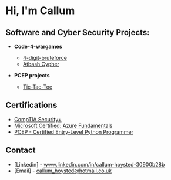 <h1>Hi, I'm Callum</h1>

<h2>Software and Cyber Security Projects:</h2>

- <b>Code-4-wargames</b>
  - [4-digit-bruteforce](https://github.com/callum-2000/4-digit-bruteforce)
  - [Atbash Cypher](https://github.com/callum-2000/Atbash-Cypher)
 
- <b>PCEP projects</b>
  - [Tic-Tac-Toe](https://github.com/callum-2000/Tic-Tac-Toe)


<h2>Certifications</h2>

- [CompTIA Security+](https://www.comptia.org/certifications/security)
- [Microsoft Certified: Azure Fundamentals](https://learn.microsoft.com/en-us/credentials/certifications/azure-fundamentals/)
- [PCEP - Certified Entry-Level Python Programmer](https://pythoninstitute.org/pcep)

<h2>Contact</h2>

- [Linkedin] - www.linkedin.com/in/callum-hoysted-30900b28b
- [Email] - callum_hoysted@hotmail.co.uk

<!--
**callum-2000/callum-2000** is a ✨ _special_ ✨ repository because its `README.md` (this file) appears on your GitHub profile.

Here are some ideas to get you started:

- 🔭 I’m currently working on ...
- 🌱 I’m currently learning ...
- 👯 I’m looking to collaborate on ...
- 🤔 I’m looking for help with ...
- 💬 Ask me about ...
- 📫 How to reach me: ...
- 😄 Pronouns: ...
- ⚡ Fun fact: ...
-->
